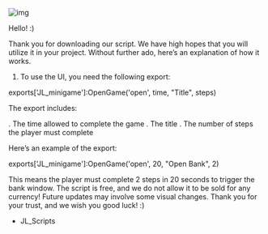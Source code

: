 

![img](https://github.com/user-attachments/assets/ee56c29e-d90b-49a4-8167-247d82988d47)

Hello! :)

Thank you for downloading our script. We have high hopes that you will utilize it in your project.
Without further ado, here’s an explanation of how it works.

1. To use the UI, you need the following export:

exports['JL_minigame']:OpenGame('open', time, "Title", steps)

The export includes:

. The time allowed to complete the game
. The title
. The number of steps the player must complete


Here’s an example of the export:

exports['JL_minigame']:OpenGame('open', 20, "Open Bank", 2)

This means the player must complete 2 steps in 20 seconds to trigger the bank window.
The script is free, and we do not allow it to be sold for any currency!
Future updates may involve some visual changes.
Thank you for your trust, and we wish you good luck! :)

- JL_Scripts
